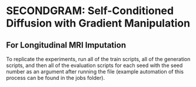 # SECONDGRAM: Self-Conditioned Diffusion with Gradient Manipulation
## For Longitudinal MRI Imputation

To replicate the experiments, run all of the train scripts, all of the generation scripts, and then all of the evaluation scripts for each seed with the seed number as an argument after running the file (example automation of this process can be found in the jobs folder).
